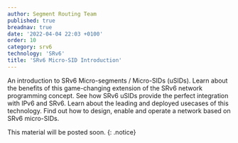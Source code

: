 ```yaml
---
author: Segment Routing Team
published: true
breadnav: true
date: '2022-04-04 22:03 +0100'
order: 10
category: srv6
technology: 'SRv6'
title: 'SRv6 Micro-SID Introduction'
---
```

An introduction to SRv6 Micro-segments / Micro-SIDs (uSIDs). Learn about the benefits of this game-changing extension of the SRv6 network programming concept. See how SRv6 uSIDs provide the perfect integration with IPv6 and SRv6. Learn about the leading and deployed usecases of this technology. Find out how to design, enable and operate a network based on SRv6 micro-SIDs.

This material will be posted soon.
{: .notice}

